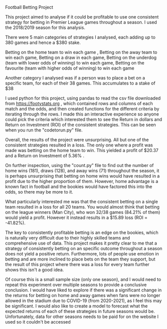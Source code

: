 Football Betting Project

This project aimed to analyse if it could be profitable to use one consistent strategy for betting in Premier League games throughout a season. I used the 2018/2019 season for this analysis.

There were 5 main categories of strategies I analysed, each adding up to 380 games and hence a $380 stake.

Betting on the home team to win each game , Betting on the away team to win each game, Betting on a draw in each game, Betting on the underdog (team with lower odds of winning) to win each game, Betting on the favourite (team with higher odds of winning) to win each game

Another category I analysed was if a person was to place a bet on a specific team, for each of their 38 games. This accumulates to a stake of $38


I used python for this project, using pandas to read the csv file downloaded from https://footystats.org , which contained rows and columns of each match and the odds, and then created functions for the different criteria by iterating through the rows. I made this an interactive experience so anyone could pick the criteria which interested them to see the Return in dollars and Return on Investment (ROI) of the consistent strategies. This can be seen when you run the "codetorun.py" file.


Overall, the results of the project were unsurprising. All but one of the consistent strategies resulted in a loss. The only one where a profit was made was betting on the home team to win. This yielded a profit of $20.37 and a Return on Investment of 5.36% . 

On further inspection, using the "count.py" file to find out the number of home wins (181), draws (128), and away wins (71) throughout the season, it is perhaps unsurprising that betting on home wins would have resulted in a profit due to the higher proportion of them. However, home advantage is a known fact in football and the bookies would have factored this into the odds, so there may be more to it.

What particularly interested me was that the consistent betting on a single team resulted in a loss for all 20 teams. You would almost think that betting on the league winners (Man City), who won 32/38 games (84.21% of them) would yield a profit. However it instead results in a $15.89 loss (ROI = -41.82%).


The key to consistently profitable betting is an edge on the bookies, which is naturally very difficult due to their highly skilled teams and comprehensive use of data. This project makes it pretty clear to me that a strategy of consistently betting on an specific outcome throughout a season does not yield a positive return. Furthermore, lots of people use emotion in betting and are more inclined to place bets on the team they support, but the result of this project where there was a loss for every team further shows this isn't a good idea. 

Of course this is a small sample size (only one season), and I would need to repeat this experiment over multiple seasons to provide a conclusive conclusion. I would have liked to explore if there was a significant change in the returns for betting on home and away games when fans were no longer allowed in the stadium due to COVID-19 (from 2020-2021), as I feel this may be significant. I would also like to create a model to forecast what the expected returns of each of these strategies in future seasons would be. Unfortunately, data for other seasons needs to be paid for on the website I used so it couldn't be accessed


